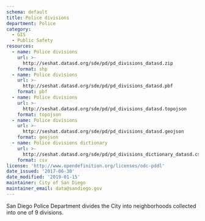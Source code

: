 ```yaml
---
schema: default
title: Police divisions
department: Police
category:
  - GIS
  - Public Safety
resources:
  - name: Police divisions
    url: >-
      http://seshat.datasd.org/sde/pd/pd_divisions_datasd.zip
    format: shp
  - name: Police divisions
    url: >-
      http://seshat.datasd.org/sde/pd/pd_divisions_datasd.pbf
    format: pbf
  - name: Police divisions
    url: >-
      http://seshat.datasd.org/sde/pd/pd_divisions_datasd.topojson
    format: topojson
  - name: Police divisions
    url: >-
      http://seshat.datasd.org/sde/pd/pd_divisions_datasd.geojson
    format: geojson
  - name: Police divisions dictionary
    url: >-
      http://seshat.datasd.org/sde/pd/pd_divisions_dictionary_datasd.csv
    format: csv
license: 'http://www.opendefinition.org/licenses/odc-pddl'
date_issued: '2017-06-30'
date_modified: '2019-01-15'
maintainer: City of San Diego
maintainer_email: data@sandiego.gov
---
```

San Diego Police Department divides the City into neighborhoods collected into one of 9 divisions.
<!--more-->
